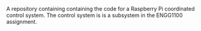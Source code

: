 A repository containing containing the code for a Raspberry Pi coordinated control system. The control system is is a subsystem in the ENGG1100 assignment. 

